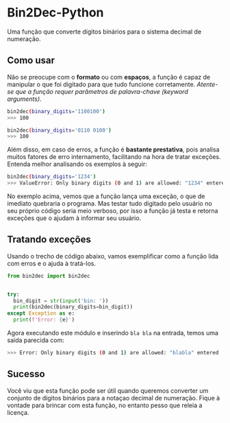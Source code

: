 # Bin2Dec-Python
Uma função que converte dígitos binários para o sistema decimal de numeração.

## Como usar
Não se preocupe com o __formato__ ou com __espaços__, a função é capaz de manipular o que foi digitado para que tudo funcione corretamente.
*Atente-se que a função requer parâmetros de palavra-chave (keyword arguments)*.
```bash
bin2dec(binary_digits='1100100')
>>> 100
```

```bash
bin2dec(binary_digits='0110 0100')
>>> 100
```

Além disso, em caso de erros, a função é __bastante prestativa__, pois analisa muitos fatores de erro internamento, facilitando na hora de tratar exceções.
Entenda melhor analisando os exemplos à seguir:
```bash
bin2dec(binary_digits='1234')
>>> ValueError: Only binary digits (0 and 1) are allowed: "1234" entered
```
No exemplo acima, vemos que a função lança uma exceção, o que de imediato quebraria o programa.
Mas testar tudo digitado pelo usuário no seu próprio código seria meio verboso, por isso a função já testa e retorna exceções que o ajudam à informar seu usuário.

## Tratando exceções
Usando o trecho de código abaixo, vamos exemplificar como a função lida com erros e o ajuda à tratá-los.
```python
from bin2dec import bin2dec


try:
  bin_digit = str(input('bin: '))
  print(bin2dec(binary_digits=bin_digit))
except Exception as e:
  print(f'Error: {e}')
```
Agora executando este módulo e inserindo `bla bla` na entrada, temos uma saída parecida com:
```bash
>>> Error: Only binary digits (0 and 1) are allowed: "blabla" entered
```
## Sucesso
Você viu que esta função pode ser útil quando queremos converter um conjunto de dígitos binários para a notaçao decimal de numeração. Fique à vontade para brincar com esta função, no entanto pesso que releia a licença.
